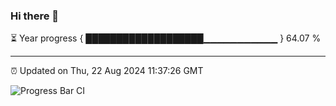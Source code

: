 ### Hi there 👋

⏳ Year progress { ███████████████████▁▁▁▁▁▁▁▁▁▁▁ } 64.07 %

---

⏰ Updated on Thu, 22 Aug 2024 11:37:26 GMT

![Progress Bar CI](https://github.com/IshwaranRudhara/GIT-ACTION/workflows/Progress%20Bar%20CI/badge.svg)
